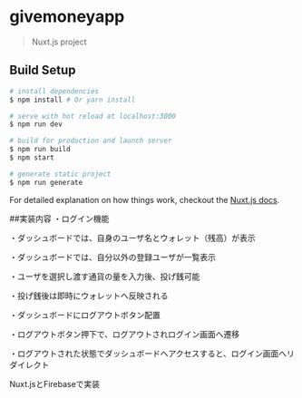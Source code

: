 # givemoneyapp

> Nuxt.js project

## Build Setup

``` bash
# install dependencies
$ npm install # Or yarn install

# serve with hot reload at localhost:3000
$ npm run dev

# build for production and launch server
$ npm run build
$ npm start

# generate static project
$ npm run generate
```

For detailed explanation on how things work, checkout the [Nuxt.js docs](https://github.com/nuxt/nuxt.js).

##実装内容
・ログイン機能

・ダッシュボードでは、自身のユーザ名とウォレット（残高）が表示

・ダッシュボードでは、自分以外の登録ユーザが一覧表示

・ユーザを選択し渡す通貨の量を入力後、投げ銭可能

・投げ銭後は即時にウォレットへ反映される

・ダッシュボードにログアウトボタン配置

・ログアウトボタン押下で、ログアウトされログイン画面へ遷移

・ログアウトされた状態でダッシュボードへアクセスすると、ログイン画面へリダイレクト


Nuxt.jsとFirebaseで実装
